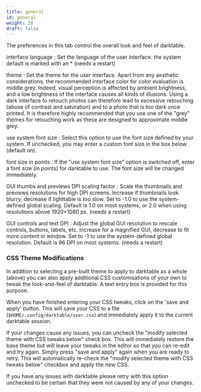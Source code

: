 ```yaml
---
title: general
id: general
weight: 20
draft: false
---
```


The preferences in this tab control the overall look and feel of darktable.

interface language
: Set the language of the user interface. the system default is marked with an * (needs a restart)

theme
: Set the theme for the user interface. Apart from any aesthetic considerations, the recommended interface color for color evaluation is middle grey. Indeed, visual perception is affected by ambient brightness, and a low brightness of the interface causes all kinds of illusions. Using a dark interface to retouch photos can therefore lead to excessive retouching (abuse of contrast and saturation) and to a photo that is too dark once printed. It is therefore highly recommended that you use one of the "grey" themes for retouching work as these are designed to approximate middle grey.

use system font size
: Select this option to use the font size defined by your system. If unchecked, you may enter a custom font size in the box below (default on).

font size in points
: If the "use system font size" option is switched off, enter a font size (in points) for darktable to use. The font size will be changed immediately.

GUI thumbs and previews DPI scaling factor
: Scale the thumbnails and previews resolutions for high DPI screens. Increase if thumbnails look blurry, decrease if lighttable is too slow. Set to -1.0 to use the system-defined global scaling. Default is 1.0 on most systems, or 2.0 when using resolutions above 1920×1080 px. (needs a restart)

GUI controls and text DPI
: Adjust the global GUI resolution to rescale controls, buttons, labels, etc. Increase for a magnified GUI, decrease to fit more content in window. Set to -1 to use the system-defined global resolution. Default is 96 DPI on most systems. (needs a restart)

### CSS Theme Modifications

In addition to selecting a pre-built theme to apply to darktable as a whole (above) you can also apply additional CSS customisations of your own to tweak the look-and-feel of darktable. A text entry box is provided for this purpose.

When you have finished entering your CSS tweaks, click on the 'save and apply' button. This will save your CSS to a file (`$HOME/.config/darktable/user.css`) and immediately apply it to the current darktable session.

If your changes cause any issues, you can uncheck the "modify selected theme with CSS tweaks below" check box. This will immediately restore the base theme but will leave your tweaks in the editor so that you can re-edit and try again. Simply press "save and apply" again when you are ready to retry. This will automatically re-check the "modify selected theme with CSS tweaks below" checkbox and apply the new CSS.

If you have any issues with darktable please retry with this option unchecked to be certain that they were not caused by any of your changes.
